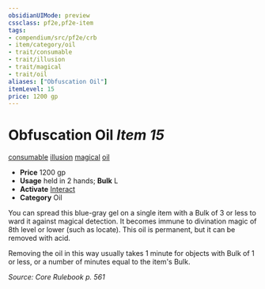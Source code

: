 ```yaml
---
obsidianUIMode: preview
cssclass: pf2e,pf2e-item
tags:
- compendium/src/pf2e/crb
- item/category/oil
- trait/consumable
- trait/illusion
- trait/magical
- trait/oil
aliases: ["Obfuscation Oil"]
itemLevel: 15
price: 1200 gp
---
```

# Obfuscation Oil *Item 15*  
[consumable](../../../rules/traits/consumable.md)  [illusion](../../../rules/traits/illusion.md)  [magical](../../../rules/traits/magical.md)  [oil](../../../rules/traits/oil.md)  

- **Price** 1200 gp
- **Usage** held in 2 hands; **Bulk** L
- **Activate** [Interact](../../../rules/actions/interact.md)
- **Category** Oil

You can spread this blue-gray gel on a single item with a Bulk of 3 or less to ward it against magical detection. It becomes immune to divination magic of 8th level or lower (such as locate). This oil is permanent, but it can be removed with acid.

Removing the oil in this way usually takes 1 minute for objects with Bulk of 1 or less, or a number of minutes equal to the item's Bulk.

*Source: Core Rulebook p. 561*